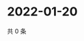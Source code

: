 # 2022-01-20

共 0 条

<!-- BEGIN WEIBO -->
<!-- 最后更新时间 Thu Jan 20 2022 16:13:45 GMT+0800 (China Standard Time) -->

<!-- END WEIBO -->
